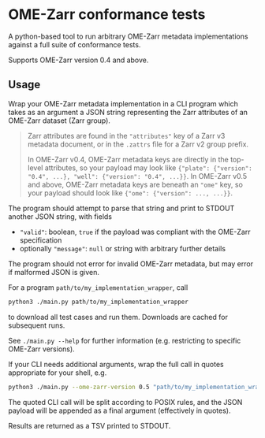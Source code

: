 # OME-Zarr conformance tests

A python-based tool to run arbitrary OME-Zarr metadata implementations against a full suite of conformance tests.

Supports OME-Zarr version 0.4 and above.

## Usage

Wrap your OME-Zarr metadata implementation in a CLI program which takes as an argument
a JSON string representing the Zarr attributes of an OME-Zarr dataset (Zarr group).

> Zarr attributes are found in the `"attributes"` key of a Zarr v3 metadata document,
or in the `.zattrs` file for a Zarr v2 group prefix.
>
> In OME-Zarr v0.4, OME-Zarr metadata keys are directly in the top-level attributes,
> so your payload may look like `{"plate": {"version": "0.4", ...}, "well": {"version": "0.4", ...}}`.
> In OME-Zarr v0.5 and above, OME-Zarr metadata keys are beneath an `"ome"` key,
> so your payload should look like `{"ome": {"version": ..., ...}}`.

The program should attempt to parse that string and print to STDOUT another JSON string, with fields

- `"valid"`: boolean, `true` if the payload was compliant with the OME-Zarr specification
- optionally `"message"`: `null` or string with arbitrary further details

The program should not error for invalid OME-Zarr metadata, but may error if malformed JSON is given.

For a program `path/to/my_implementation_wrapper`, call

```sh
python3 ./main.py path/to/my_implementation_wrapper
```

to download all test cases and run them.
Downloads are cached for subsequent runs.

See `./main.py --help` for further information (e.g. restricting to specific OME-Zarr versions).

If your CLI needs additional arguments, wrap the full call in quotes appropriate for your shell, e.g.

```sh
python3 ./main.py --ome-zarr-version 0.5 "path/to/my_implementation_wrapper -version v0.5 -quiet -fromJson"
```

The quoted CLI call will be split according to POSIX rules,
and the JSON payload will be appended as a final argument (effectively in quotes).

Results are returned as a TSV printed to STDOUT.
